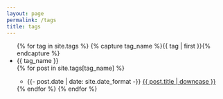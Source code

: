 ```yaml
---
layout: page
permalink: /tags
title: tags
---
```


<ul>
    {% for tag in site.tags %}
        {% capture tag_name %}{{ tag | first }}{% endcapture %}
        <li>
            {{ tag_name }}
        </li>
        {% for post in site.tags[tag_name] %}
        <ul>
            <li>
                <span>{{- post.date | date: site.date_format -}}</span>
                <a href="{{ post.url | relative_url }}">{{ post.title | downcase }}</a>
            </li>
        </ul>
        {% endfor %}
    {% endfor %}
</ul>